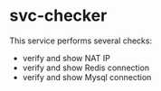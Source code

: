 # svc-checker
This service performs several checks:
- verify and show NAT IP
- verify and show Redis connection
- verify and show Mysql connection
